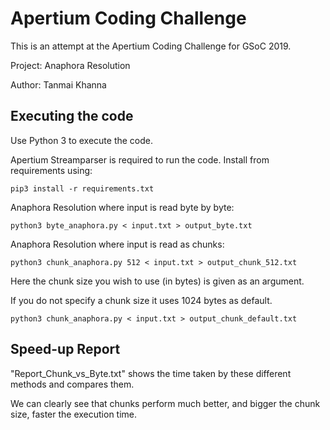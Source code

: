 # Apertium Coding Challenge

This is an attempt at the Apertium Coding Challenge for GSoC 2019.

Project: Anaphora Resolution

Author: Tanmai Khanna

## Executing the code
Use Python 3 to execute the code.

Apertium Streamparser is required to run the code.
Install from requirements using:

`pip3 install -r requirements.txt`

Anaphora Resolution where input is read byte by byte:

`python3 byte_anaphora.py < input.txt > output_byte.txt`

Anaphora Resolution where input is read as chunks:

`python3 chunk_anaphora.py 512 < input.txt > output_chunk_512.txt`

Here the chunk size you wish to use (in bytes) is given as an argument.

If you do not specify a chunk size it uses 1024 bytes as default.

`python3 chunk_anaphora.py < input.txt > output_chunk_default.txt`

## Speed-up Report

"Report_Chunk_vs_Byte.txt" shows the time taken by these different methods and compares them.

We can clearly see that chunks perform much better, and bigger the chunk size, faster the execution time.
